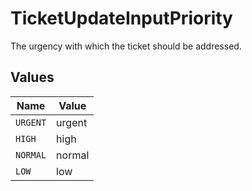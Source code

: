 # TicketUpdateInputPriority

The urgency with which the ticket should be addressed.


## Values

| Name     | Value    |
| -------- | -------- |
| `URGENT` | urgent   |
| `HIGH`   | high     |
| `NORMAL` | normal   |
| `LOW`    | low      |